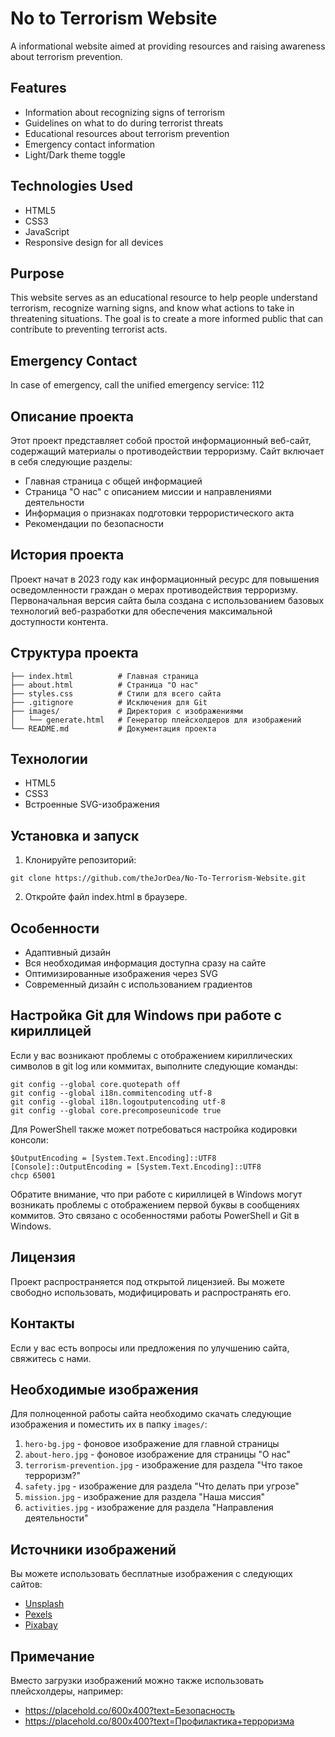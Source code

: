 # No to Terrorism Website

A informational website aimed at providing resources and raising awareness about terrorism prevention.

## Features

- Information about recognizing signs of terrorism
- Guidelines on what to do during terrorist threats
- Educational resources about terrorism prevention
- Emergency contact information
- Light/Dark theme toggle

## Technologies Used

- HTML5
- CSS3
- JavaScript
- Responsive design for all devices

## Purpose

This website serves as an educational resource to help people understand terrorism, recognize warning signs, and know what actions to take in threatening situations. The goal is to create a more informed public that can contribute to preventing terrorist acts.

## Emergency Contact

In case of emergency, call the unified emergency service: 112

## Описание проекта

Этот проект представляет собой простой информационный веб-сайт, содержащий материалы о противодействии терроризму. Сайт включает в себя следующие разделы:
- Главная страница с общей информацией
- Страница "О нас" с описанием миссии и направлениями деятельности
- Информация о признаках подготовки террористического акта
- Рекомендации по безопасности

## История проекта

Проект начат в 2023 году как информационный ресурс для повышения осведомленности граждан о мерах противодействия терроризму. Первоначальная версия сайта была создана с использованием базовых технологий веб-разработки для обеспечения максимальной доступности контента.

## Структура проекта

```
├── index.html          # Главная страница
├── about.html          # Страница "О нас"
├── styles.css          # Стили для всего сайта
├── .gitignore          # Исключения для Git
├── images/             # Директория с изображениями
│   └── generate.html   # Генератор плейсхолдеров для изображений
└── README.md           # Документация проекта
```

## Технологии

- HTML5
- CSS3
- Встроенные SVG-изображения

## Установка и запуск

1. Клонируйте репозиторий:

```
git clone https://github.com/theJorDea/No-To-Terrorism-Website.git
```

2. Откройте файл index.html в браузере.

## Особенности

- Адаптивный дизайн
- Вся необходимая информация доступна сразу на сайте
- Оптимизированные изображения через SVG
- Современный дизайн с использованием градиентов

## Настройка Git для Windows при работе с кириллицей

Если у вас возникают проблемы с отображением кириллических символов в git log или коммитах, выполните следующие команды:

```
git config --global core.quotepath off
git config --global i18n.commitencoding utf-8
git config --global i18n.logoutputencoding utf-8
git config --global core.precomposeunicode true
```

Для PowerShell также может потребоваться настройка кодировки консоли:

```
$OutputEncoding = [System.Text.Encoding]::UTF8
[Console]::OutputEncoding = [System.Text.Encoding]::UTF8
chcp 65001
```

Обратите внимание, что при работе с кириллицей в Windows могут возникать проблемы с отображением первой буквы в сообщениях коммитов. Это связано с особенностями работы PowerShell и Git в Windows.

## Лицензия

Проект распространяется под открытой лицензией. Вы можете свободно использовать, модифицировать и распространять его.

## Контакты

Если у вас есть вопросы или предложения по улучшению сайта, свяжитесь с нами.

## Необходимые изображения

Для полноценной работы сайта необходимо скачать следующие изображения и поместить их в папку `images/`:

1. `hero-bg.jpg` - фоновое изображение для главной страницы
2. `about-hero.jpg` - фоновое изображение для страницы "О нас"
3. `terrorism-prevention.jpg` - изображение для раздела "Что такое терроризм?"
4. `safety.jpg` - изображение для раздела "Что делать при угрозе"
5. `mission.jpg` - изображение для раздела "Наша миссия"
6. `activities.jpg` - изображение для раздела "Направления деятельности"

## Источники изображений

Вы можете использовать бесплатные изображения с следующих сайтов:
- [Unsplash](https://unsplash.com/)
- [Pexels](https://www.pexels.com/)
- [Pixabay](https://pixabay.com/)

## Примечание

Вместо загрузки изображений можно также использовать плейсхолдеры, например:
- https://placehold.co/600x400?text=Безопасность
- https://placehold.co/800x400?text=Профилактика+терроризма
